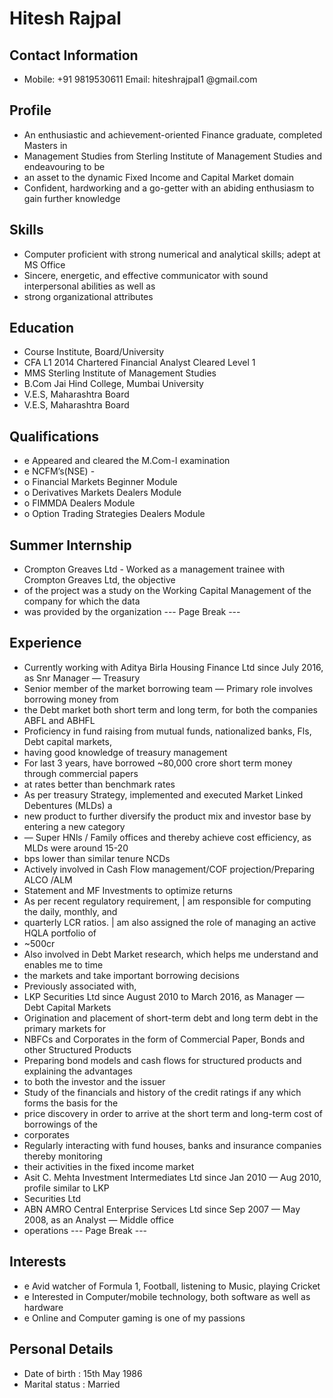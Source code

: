 # Hitesh Rajpal

## Contact Information

* Mobile: +91 9819530611 Email: hiteshrajpal1 @gmail.com


## Profile

* An enthusiastic and achievement-oriented Finance graduate, completed Masters in
* Management Studies from Sterling Institute of Management Studies and endeavouring to be
* an asset to the dynamic Fixed Income and Capital Market domain
* Confident, hardworking and a go-getter with an abiding enthusiasm to gain further knowledge


## Skills

* Computer proficient with strong numerical and analytical skills; adept at MS Office
* Sincere, energetic, and effective communicator with sound interpersonal abilities as well as
* strong organizational attributes


## Education

* Course Institute, Board/University
* CFA L1 2014 Chartered Financial Analyst Cleared Level 1
* MMS Sterling Institute of Management Studies
* B.Com Jai Hind College, Mumbai University
* V.E.S, Maharashtra Board
* V.E.S, Maharashtra Board


## Qualifications

* e Appeared and cleared the M.Com-I examination
* e NCFM’s(NSE) -
* o Financial Markets Beginner Module
* o Derivatives Markets Dealers Module
* o FIMMDA Dealers Module
* o Option Trading Strategies Dealers Module


## Summer Internship

* Crompton Greaves Ltd - Worked as a management trainee with Crompton Greaves Ltd, the objective
* of the project was a study on the Working Capital Management of the company for which the data
* was provided by the organization
--- Page Break ---


## Experience

* Currently working with Aditya Birla Housing Finance Ltd since July 2016, as Snr Manager — Treasury
* Senior member of the market borrowing team — Primary role involves borrowing money from
* the Debt market both short term and long term, for both the companies ABFL and ABHFL
* Proficiency in fund raising from mutual funds, nationalized banks, Fls, Debt capital markets,
* having good knowledge of treasury management
* For last 3 years, have borrowed ~80,000 crore short term money through commercial papers
* at rates better than benchmark rates
* As per treasury Strategy, implemented and executed Market Linked Debentures (MLDs) a
* new product to further diversify the product mix and investor base by entering a new category
* — Super HNls / Family offices and thereby achieve cost efficiency, as MLDs were around 15-20
* bps lower than similar tenure NCDs
* Actively involved in Cash Flow management/COF projection/Preparing ALCO /ALM
* Statement and MF Investments to optimize returns
* As per recent regulatory requirement, | am responsible for computing the daily, monthly, and
* quarterly LCR ratios. | am also assigned the role of managing an active HQLA portfolio of
* ~500cr
* Also involved in Debt Market research, which helps me understand and enables me to time
* the markets and take important borrowing decisions
* Previously associated with,
* LKP Securities Ltd since August 2010 to March 2016, as Manager — Debt Capital Markets
* Origination and placement of short-term debt and long term debt in the primary markets for
* NBFCs and Corporates in the form of Commercial Paper, Bonds and other Structured Products
* Preparing bond models and cash flows for structured products and explaining the advantages
* to both the investor and the issuer
* Study of the financials and history of the credit ratings if any which forms the basis for the
* price discovery in order to arrive at the short term and long-term cost of borrowings of the
* corporates
* Regularly interacting with fund houses, banks and insurance companies thereby monitoring
* their activities in the fixed income market
* Asit C. Mehta Investment Intermediates Ltd since Jan 2010 — Aug 2010, profile similar to LKP
* Securities Ltd
* ABN AMRO Central Enterprise Services Ltd since Sep 2007 — May 2008, as an Analyst — Middle office
* operations
--- Page Break ---


## Interests

* e Avid watcher of Formula 1, Football, listening to Music, playing Cricket
* e Interested in Computer/mobile technology, both software as well as hardware
* e Online and Computer gaming is one of my passions


## Personal Details

* Date of birth : 15th May 1986
* Marital status : Married

